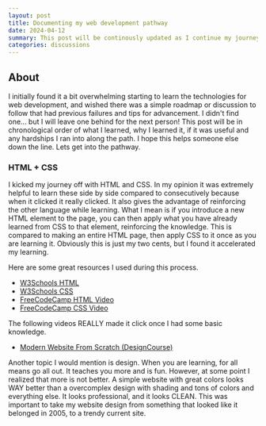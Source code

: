 ```yaml
---
layout: post
title: Documenting my web development pathway
date: 2024-04-12
summary: This post will be continously updated as I continue my journey to learn web development.
categories: discussions
---
```


## About

I initially found it a bit overwhelming starting to learn the technologies for web development, and wished there was a simple roadmap or discussion to follow that had previous failures and tips for advancement. I didn't find one... but I will leave one behind for the next person! This post will be in chronological order of what I learned, why I learned it, if it was useful and any hardships I ran into along the path. I hope this helps someone else down the line. Lets get into the pathway.

### HTML + CSS

I kicked my journey off with HTML and CSS. In my opinion it was extremely helpful to learn these side by side compared to consecutively because when it clicked it really clicked. It also gives the advantage of reinforcing the other language while learning. What I mean is if you introduce a new HTML element to the page, you can then apply what you have already learned from CSS to that element, reinforcing the knowledge. This is compared to making an entire HTML page, then apply CSS to it once as you are learning it. Obviously this is just my two cents, but I found it accelerated my learning.

Here are some great resources I used during this process.

- [W3Schools HTML](https://www.w3schools.com/html/)
- [W3Schools CSS](https://www.w3schools.com/css/)
- [FreeCodeCamp HTML Video](https://www.youtube.com/watch?v=916GWv2Qs08&list=PLWKjhJtqVAbmMuZ3saqRIBimAKIMYkt0E&index=3)
- [FreeCodeCamp CSS Video](https://www.youtube.com/watch?v=OXGznpKZ_sA&list=PLWKjhJtqVAbmMuZ3saqRIBimAKIMYkt0E&index=3)

The following videos REALLY made it click once I had some basic knowledge.

- [Modern Website From Scratch (DesignCourse)](https://www.youtube.com/watch?v=6ln_PFw_dYU&t=2868s)

Another topic I would mention is design. When you are learning, for all means go all out. It teaches you more and is fun. However, at some point I realized that more is not better. A simple website with great colors looks WAY better than a overcomplex design with shading and tons of colors and everything else. It looks professional, and it looks CLEAN. This was important to take my website design from something that looked like it belonged in 2005, to a trendy current site.
